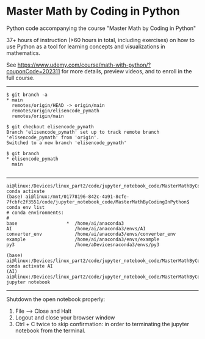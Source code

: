 # Master Math by Coding in Python
Python code accompanying the course "Master Math by Coding in Python"

37+ hours of instruction (>60 hours in total, including exercises) on how to use Python as a tool for learning concepts and visualizations in mathematics.

See https://www.udemy.com/course/math-with-python/?couponCode=202311 for more details, preview videos, and to enroll in the full course.

---

```
$ git branch -a
* main
  remotes/origin/HEAD -> origin/main
  remotes/origin/elisencode_pymath
  remotes/origin/main
  
$ git checkout elisencode_pymath
Branch 'elisencode_pymath' set up to track remote branch 'elisencode_pymath' from 'origin'.
Switched to a new branch 'elisencode_pymath'

$ git branch
* elisencode_pymath
  main
  
```

---

```
ai@linux:/Devices/linux_part2/code/jupyter_notebook_code/MasterMathByCodingInPython$ conda activate
(base) ai@linux:/mnt/01778196-842c-4a91-8cfe-7fcbfc2f3551/code/jupyter_notebook_code/MasterMathByCodingInPython$ conda env list
# conda environments:
#
base                  *  /home/ai/anaconda3
AI                       /home/ai/anaconda3/envs/AI
converter_env            /home/ai/anaconda3/envs/converter_env
example                  /home/ai/anaconda3/envs/example
py3                      /home/aDevicesnaconda3/envs/py3

(base) ai@linux:/Devices/linux_part2/code/jupyter_notebook_code/MasterMathByCodingInPython$ conda activate AI
(AI) ai@linux:/Devices/linux_part2/code/jupyter_notebook_code/MasterMathByCodingIde/MasterMathByCodingInPython$ jupyter notebook
```

---

Shutdown the open notebook properly:

1. File --> Close and Halt
2. Logout and close your browser window
3. Ctrl + C twice to skip confirmation: in order to terminating the jupyter notebook from the terminal.

